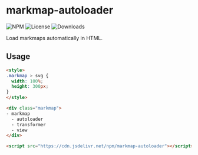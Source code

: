 # markmap-autoloader

![NPM](https://img.shields.io/npm/v/markmap-autoloader.svg)
![License](https://img.shields.io/npm/l/markmap-autoloader.svg)
![Downloads](https://img.shields.io/npm/dt/markmap-autoloader.svg)

Load markmaps automatically in HTML.

## Usage

```html
<style>
.markmap > svg {
  width: 100%;
  height: 300px;
}
</style>

<div class="markmap">
- markmap
  - autoloader
  - transformer
  - view
</div>

<script src="https://cdn.jsdelivr.net/npm/markmap-autoloader"></script>
```
